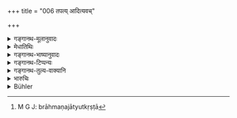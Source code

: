 +++
title = "006 तपत्य् आदित्यवच्"

+++

<details><summary>गङ्गानथ-मूलानुवादः</summary>

Like the sun, he burns the eyes and minds (of man); no one on the earth can even gaze at him.—(6)
</details>

<details><summary>मेधातिथिः</summary>

**तपति** तपतीव । संमुखो ऽशक्यदर्शनत्वाद् एवम् उच्यते । तद् आह- **न चैनं भुवि शक्नोति** । ब्राह्मणा जात्युत्कृष्टा[^४] ब्रह्मवर्चस्विनो ऽपि **नैनम्** **अभि**मुखं **वीक्षितुं** शक्नुवन्ति । तद् उक्तम् "तम् उपर्य् आसीनम् अधस्ताद् उपासीरन्" (ग्ध् ११.७) ॥ ७.६ ॥


[^४]:
     M G J: brāhmaṇajātyutkṛṣṭā
</details>

<details><summary>गङ्गानथ-भाष्यानुवादः</summary>

‘*Burns*’,—as if it were; it is so expressed, in view of the fact that people cannot gaze at him; this is what is stated in the second half.—‘*No one on the Earth*’— not even persons belonging to the excellent Brāhmaṇa caste, or endowed with Brahmic glory—‘*can gaze at him*’—*look* at him straight in the face. It is in view of the that it has been declared that ‘people shall sit down below while the King is seated on high’ (*Gautama*, 11)—(6)
</details>

<details><summary>गङ्गानथ-टिप्पन्यः</summary>

This verse is quoted in *Parāśaramādhava* (Ācāra, p. 392);—in the same
work (Vyavahāra, p. 5);—and in *Vīramitrodaya* (Rājanīti, p. 16); which
adds the the following explanation:—‘By his lustre he burns, like the
Sun, the eyes and minds of the people that look at him’; though the verb
‘*tapati*’ is in the simple form, it has the sense of the causal; what
is said here is based on the idea that people cannot look the king in
the face; this is the purport of the second half of the verse, which
means that ‘no one on earth can look the king straight in the face.’—It
proceeds—“Medhātithi has remarked that even Brāhmaṇas, who are of
superior caste, and who are endowed with Brahmic glory, cannot look him
in the face”; and he bases this assertion on the words of Gautama (11.7)
that ‘people should sit below the king who sits on high’. This however
is not right, since Gautama has followed up his assertion with the
saving clause ‘*anye brāhmaṇebhyaḥ enam manyeran*’, so that what the
complete *sūtra* of Gautama means is—‘while the king is sitting high
upon the throne, people should sit below, on the ground,—all except the
Brāhmaṇas, and these latter should honour him with benedictions.’
</details>

<details><summary>गङ्गानथ-तुल्य-वाक्यानि</summary>

**(verses 7.3-13)  
**

See Comparative notes for [Verse
7.3](http://www.wisdomlib.org/hinduism/book/manusmriti-with-the-commentary-of-medhatithi/d/doc200663.html#comparative-notes "English translation of verse").
</details>

<details><summary>भारुचिः</summary>

महाराजलिङ्गेन चामरच्छत्रभृङ्गादिना युक्तो दीप्तिमत्त्वाच् **चक्षूंष्य् आदित्यवत्** **तापयति**, **मनांसि** दण्डपातनाद् । यस्माद् अतो **न कश्चिद् एनं शक्नोत्य् अभिवीक्षितुम्** अपि, किं पुनर् अपकर्तुम् । पूर्ववद् अयम् अपि स्तुत्यै ॥ ७.६ ॥

_एवं च सति तासु तास्व् अवस्थासु कार्यार्थम् ।_
</details>

<details><summary>Bühler</summary>

006	And, like the sun, he burns eyes and hearts; nor can anybody on earth even gaze on him.
</details>
